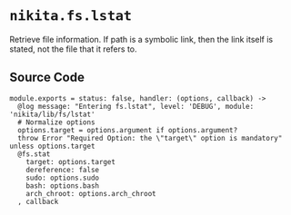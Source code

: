 
# `nikita.fs.lstat`

Retrieve file information. If path is a symbolic link, then the link itself is
stated, not the file that it refers to.

## Source Code

    module.exports = status: false, handler: (options, callback) ->
      @log message: "Entering fs.lstat", level: 'DEBUG', module: 'nikita/lib/fs/lstat'
      # Normalize options
      options.target = options.argument if options.argument?
      throw Error "Required Option: the \"target\" option is mandatory" unless options.target
      @fs.stat
        target: options.target
        dereference: false
        sudo: options.sudo
        bash: options.bash
        arch_chroot: options.arch_chroot
      , callback
